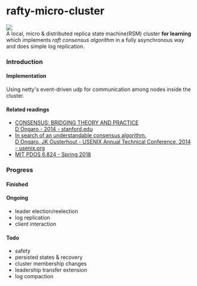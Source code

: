 # rafty-micro-cluster
![](https://img.shields.io/badge/Powered%20by-raft%20protocol-orange.svg?style=flat-square)  
A local, micro & distributed replica state machine(RSM) cluster **for learning** which implements *raft consensus algorithm* in a fully asynchronous way and does simple log replication.
### Introduction
#### Implementation
Using netty's event-driven udp for communication among nodes inside the cluster.  

#### Related readings
- [CONSENSUS: BRIDGING THEORY AND PRACTICE  
D Ongaro - 2014 - stanford.edu](https://web.stanford.edu/~ouster/cgi-bin/papers/OngaroPhD.pdf)
- [In search of an understandable consensus algorithm.  
D Ongaro, JK Ousterhout - USENIX Annual Technical Conference, 2014 - usenix.org](https://www.usenix.org/system/files/conference/atc14/atc14-paper-ongaro.pdf)
- [MIT PDOS 6.824 - Spring 2018](https://pdos.csail.mit.edu/6.824/)

### Progress
#### Finished
#### Ongoing
- leader election/reelection
- log replication
- client interaction

#### Todo
- safety
- persisted states & recovery
- cluster membership changes
- leadership transfer extension
- log compaction